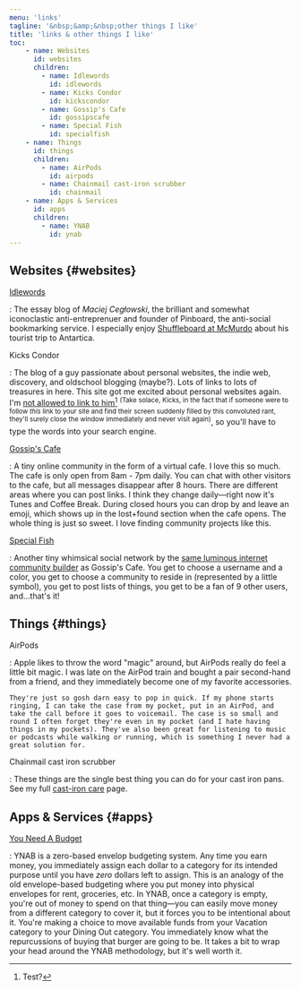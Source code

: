 ```yaml
---
menu: 'links'
tagline: '&nbsp;&amp;&nbsp;other things I like'
title: 'links & other things I like'
toc:
    - name: Websites
      id: websites
      children:
        - name: Idlewords
          id: idlewords
        - name: Kicks Condor
          id: kickscondor
        - name: Gossip's Cafe
          id: gossipscafe
        - name: Special Fish
          id: specialfish
    - name: Things
      id: things
      children:
        - name: AirPods
          id: airpods
        - name: Chainmail cast-iron scrubber
          id: chainmail
    - name: Apps & Services
      id: apps
      children:
        - name: YNAB
          id: ynab
---
```


## Websites {#websites}

[Idlewords](https://idlewords.com) <a id="idlewords"></a>

:   The essay blog of *Maciej Cegłowski*, the brilliant and somewhat iconoclastic anti-entreprenuer and founder of Pinboard, the anti-social bookmarking service. I especially enjoy [Shuffleboard at McMurdo](https://idlewords.com/2016/05/shuffleboard_at_mcmurdo.htm) about his tourist trip to Antartica. 

Kicks Condor <a id="kickscondor"></a>

:   The blog of a guy passionate about personal websites, the indie web, discovery, and oldschool blogging (maybe?). Lots of links to lots of treasures in here. This site got me excited about personal websites again. I'm [not allowed to link to him](https://www.kickscondor.com/okay-shut-up-about-me-now)[^1] <sup>(Take solace, Kicks, in the fact that if someone were to follow *this* link to your site and find their screen suddenly filled by this convoluted rant, they'll surely close the window immediately and never visit again)</sup>, so you'll have to type the words into your search engine.

[^1]: Test?

<a href="http://gossips.cafe/">Gossip's Cafe</a> <a id="gossipscafe"></a>

:    A tiny online community in the form of a virtual cafe. I love this so much. The cafe is only open from 8am - 7pm daily. You can chat with other visitors to the cafe, but all messages disappear after 8 hours. There are different areas where you can post links. I think they change daily—right now it's Tunes and Coffee Break. During closed hours you can drop by and leave an emoji, which shows up in the lost+found section when the cafe opens. The whole thing is just so sweet. I love finding community projects like this.

<a href="https://special.fish">Special Fish</a> <a id="specialfish"></a>

:    Another tiny whimsical social network by the [same luminous internet community builder](http://bellkiosk.site/) as Gossip's Cafe. You get to choose a username and a color, you get to choose a community to reside in (represented by a little symbol), you get to post lists of things, you get to be a fan of 9 other users, and...that's it!

## Things {#things}

AirPods <a id="airpods"></a>

:   Apple likes to throw the word "magic" around, but AirPods really do feel a little bit magic. I was late on the AirPod train and bought a pair second-hand from a friend, and they immediately become one of my favorite accessories.

    They're just so gosh darn easy to pop in quick. If my phone starts ringing, I can take the case from my pocket, put in an AirPod, and take the call before it goes to voicemail. The case is so small and round I often forget they're even in my pocket (and I hate having things in my pockets). They've also been great for listening to music or podcasts while walking or running, which is something I never had a great solution for.

Chainmail cast iron scrubber <a id="chainmail"></a>

:   These things are the single best thing you can do for your cast iron pans. See my full [cast-iron care](/food/cast-iron) page.

## Apps & Services {#apps}

[You Need A Budget](https://www.youneedabudget.com/) <a id="ynab"></a>

:   YNAB is a zero-based envelop budgeting system. Any time you earn money, you immediately assign each dollar to a category for its intended purpose until you have *zero* dollars left to assign. This is an analogy of the old envelope-based budgeting where you put money into physical envelopes for rent, groceries, etc. In YNAB, once a category is empty, you're out of money to spend on that thing—you can easily move money from a different category to cover it, but it forces you to be intentional about it. You're making a choice to move available funds from your Vacation category to your Dining Out category. You immediately know what the repurcussions of buying that burger are going to be. It takes a bit to wrap your head around the YNAB methodology, but it's well worth it.
